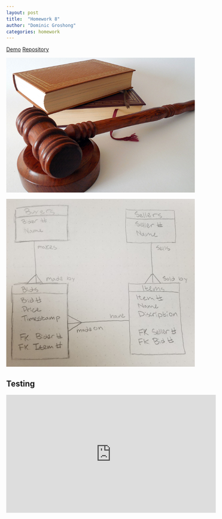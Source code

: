 ```yaml
---
layout: post
title:  "Homework 8"
author: "Dominic Groshong"
categories: homework
---
```

<a href="/homework/2018/11/28/homework-8.html#demo" class="btn">Demo</a>
<a href="https://github.com/xzonos/xzonos.github.io/tree/master/HW8" class="btn" target="_blank_">Repository</a>

<!-- This image gets pulled into the blog post page. Purposefully hidden on the actual blog page. -->
<div class="hide">
	<img alt="Assignment Teaser Image" src="/assets/imgs/assignEightTeaser.jpg">
</div>

![ER Diagram](/assets/imgs/hw8/er-diagram.jpg)

Testing
-------
<div id="demo"></div>

<iframe width="560" height="315" src="https://www.youtube.com/embed/EwHwdi47FyU?ecver=1" frameborder="0" allow="accelerometer; autoplay; encrypted-media; gyroscope; picture-in-picture" allowfullscreen></iframe>

